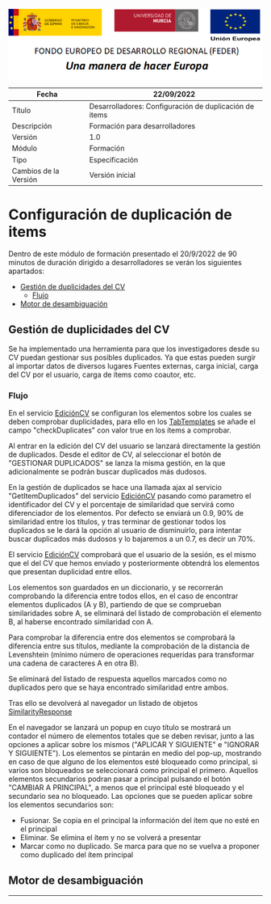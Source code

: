 ![](../Docs/media/CabeceraDocumentosMD.png)

| Fecha                 | 22/09/2022                                |
| --------------------- | ---------------------------------------- |
| Título                | Desarrolladores: Configuración de duplicación de items|
| Descripción           | Formación para desarrolladores |
| Versión               | 1.0                                      |
| Módulo                | Formación                            |
| Tipo                  | Especificación                           |
| Cambios de la Versión | Versión inicial                          |

# Configuración de duplicación de items

Dentro de este módulo  de formación presentado el 20/9/2022 de 90 minutos de duración dirigido a desarrolladores se verán los siguientes apartados:


 - [Gestión de duplicidades del CV](#gestión-de-duplicidades-del-cv)
   - [Flujo](#flujo)
 - [Motor de desambiguación](#motor-de-desambiguación)
 

## Gestión de duplicidades del CV
Se ha implementado una herramienta para que los investigadores desde su CV puedan gestionar sus posibles duplicados. Ya que estas pueden surgir al importar datos de diversos lugares Fuentes externas, carga inicial, carga del CV por el usuario, carga de ítems como coautor, etc.


### Flujo
En el servicio [EdiciónCV](https://github.com/HerculesCRUE/HerculesED/tree/main/src/Hercules.ED.EditorCV) se configuran los elementos sobre los cuales se deben comprobar duplicidades, para ello en los [TabTemplates](https://github.com/HerculesCRUE/HerculesED/tree/main/src/Hercules.ED.EditorCV/EditorCV/Config/TabTemplates) se añade el campo "checkDuplicates" con valor true en los ítems a comprobar.

Al entrar en la edición del CV del usuario se lanzará directamente la gestión de duplicados. Desde el editor de CV, al seleccionar el botón de "GESTIONAR DUPLICADOS" se lanza la misma gestión, en la que adicionalmente se podrán buscar duplicados más dudosos.

En la gestión de duplicados se hace una llamada ajax al servicio "GetItemDuplicados" del servicio [EdiciónCV](https://github.com/HerculesCRUE/HerculesED/tree/main/src/Hercules.ED.EditorCV) pasando como parametro el identificador del CV y el porcentaje de similaridad que servirá como diferenciador de los elementos. Por defecto se enviará un 0.9, 90% de similaridad entre los títulos, y tras terminar de gestionar todos los duplicados se le dará la opción al usuario de disminuirlo, para intentar buscar duplicados más dudosos y lo bajaremos a un 0.7, es decir un 70%.
 
El servicio [EdiciónCV](https://github.com/HerculesCRUE/HerculesED/tree/main/src/Hercules.ED.EditorCV) comprobará que el usuario de la sesión, es el mismo que el del CV que hemos enviado y posteriormente obtendrá los elementos que presentan duplicidad entre ellos.

Los elementos son guardados en un diccionario, y se recorrerán comprobando la diferencia entre todos ellos, en el caso de encontrar elementos duplicados (A y B), partiendo de que se comprueban similaridades sobre A, se eliminará del listado de comprobación el elemento B, al haberse encontrado similaridad con A.
 
Para comprobar la diferencia entre dos elementos se comprobará la diferencia entre sus títulos, mediante la comprobación de la distancia de Levenshtein (mínimo número de operaciones requeridas para transformar una cadena de caracteres A en otra B).
 
Se eliminará del listado de respuesta aquellos marcados como no duplicados pero que se haya encontrado similaridad entre ambos.

Tras ello se devolverá al navegador un listado de objetos [SimilarityResponse](https://github.com/HerculesCRUE/HerculesED/blob/main/src/Hercules.ED.EditorCV/EditorCV/Models/Similarity/SimilarityResponse.cs)

En el navegador se lanzará un popup en cuyo título se mostrará un contador el número de elementos totales que se deben revisar, junto a las opciones a aplicar sobre los mismos ("APLICAR Y SIGUIENTE" e "IGNORAR Y SIGUIENTE"). 
Los elementos se pintarán en medio del pop-up, mostrando en caso de que alguno de los elementos esté bloqueado como principal, si varios son bloqueados se seleccionará como principal el primero. Aquellos elementos secundarios podran pasar a principal pulsando el botón "CAMBIAR A PRINCIPAL", a menos que el principal esté bloqueado y el secundario sea no bloqueado. Las opciones que se pueden aplicar sobre los elementos secundarios son:
 - Fusionar. Se copia en el principal la información del ítem que no esté en el principal
 - Eliminar. Se elimina el ítem y no se volverá a presentar
 - Marcar como no duplicado. Se marca para que no se vuelva a proponer como duplicado del ítem principal

 

## Motor de desambiguación
-----
